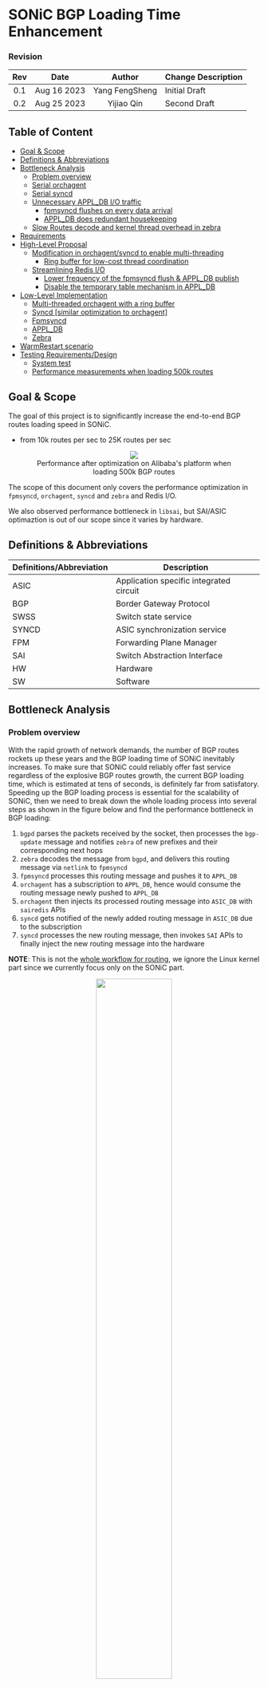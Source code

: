 <!-- omit in toc -->
# SONiC BGP Loading Time Enhancement

<!-- omit in toc -->
### Revision
| Rev |     Date    |       Author       | Change Description                |
|:---:|:-----------:|:------------------:|-----------------------------------|
| 0.1 | Aug 16 2023 |   Yang FengSheng   | Initial Draft                     |
| 0.2 | Aug 25 2023 |   Yijiao Qin       | Second Draft                      |

<!-- omit in toc -->
## Table of Content
- [Goal \& Scope](#goal--scope)
- [Definitions \& Abbreviations](#definitions--abbreviations)
- [Bottleneck Analysis](#bottleneck-analysis)
  - [Problem overview](#problem-overview)
  - [Serial orchagent](#serial-orchagent)
  - [Serial syncd](#serial-syncd)
  - [Unnecessary APPL\_DB I/O traffic](#unnecessary-appl_db-io-traffic)
    - [fpmsyncd flushes on every data arrival](#fpmsyncd-flushes-on-every-data-arrival)
    - [APPL\_DB does redundant housekeeping](#appl_db-does-redundant-housekeeping)
  - [Slow Routes decode and kernel thread overhead in zebra](#slow-routes-decode-and-kernel-thread-overhead-in-zebra)
- [Requirements](#requirements)
- [High-Level Proposal](#high-level-proposal)
  - [Modification in orchagent/syncd to enable multi-threading](#modification-in-orchagentsyncd-to-enable-multi-threading)
    - [Ring buffer for low-cost thread coordination](#ring-buffer-for-low-cost-thread-coordination)
  - [Streamlining Redis I/O](#streamlining-redis-io)
    - [Lower frequency of the fpmsyncd flush \& APPL\_DB publish](#lower-frequency-of-the-fpmsyncd-flush--appl_db-publish)
    - [Disable the temporary table mechanism in APPL\_DB](#disable-the-temporary-table-mechanism-in-appl_db)
- [Low-Level Implementation](#low-level-implementation)
  - [Multi-threaded orchagent with a ring buffer](#multi-threaded-orchagent-with-a-ring-buffer)
  - [Syncd \[similar optimization to orchagent\]](#syncd-similar-optimization-to-orchagent)
  - [Fpmsyncd](#fpmsyncd)
  - [APPL\_DB](#appl_db)
  - [Zebra](#zebra)
- [WarmRestart scenario](#warmrestart-scenario)
- [Testing Requirements/Design](#testing-requirementsdesign)
  - [System test](#system-test)
  - [Performance measurements when loading 500k routes](#performance-measurements-when-loading-500k-routes)

## Goal & Scope
The goal of this project is to significantly increase the end-to-end BGP routes loading speed in SONiC.
  - from 10k routes per sec to 25K routes per sec
  
<figure align=center>
    <img src="img/performance.png" >
    <figcaption>Performance after optimization on Alibaba's platform when loading 500k BGP routes<figcaption>
</figure>  


The scope of this document only covers the performance optimization in `fpmsyncd`, `orchagent`, `syncd` and `zebra` and Redis I/O.

We also observed performance bottleneck in `libsai`, but SAI/ASIC optimaztion is out of our scope since it varies by hardware.

## Definitions & Abbreviations

| Definitions/Abbreviation | Description                             |
| ------------------------ | --------------------------------------- |
| ASIC                     | Application specific integrated circuit |
| BGP                      | Border Gateway Protocol                 |
| SWSS                     | Switch state service                    |
| SYNCD                    | ASIC synchronization service            |
| FPM                      | Forwarding Plane Manager                |
| SAI                      | Switch Abstraction Interface            |
| HW                       | Hardware                                |
| SW                       | Software                                |


## Bottleneck Analysis

### Problem overview
With the rapid growth of network demands, the number of BGP routes rockets up these years and the BGP loading time of SONiC inevitably increases. To make sure that SONiC could reliably offer fast service regardless of the explosive BGP routes growth, the current BGP loading time, which is estimated at tens of seconds, is definitely far from satisfatory. Speeding up the BGP loading process is essential for the scalability of SONiC, then we need to break down the whole loading process into several steps as shown in the figure below and find the performance bottleneck in BGP loading:


1. `bgpd` parses the packets received by the socket, then processes the `bgp-update` message and notifies `zebra` of new prefixes and their corresponding next hops
2. `zebra` decodes the message from `bgpd`, and delivers this routing message via `netlink` to `fpmsyncd` 
3. `fpmsyncd` processes this routing message and pushes it to `APPL_DB`
4. `orchagent` has a subscription to `APPL_DB`, hence would consume the routing message newly pushed to `APPL_DB` 
5. `orchagent` then injects its processed routing message into `ASIC_DB` with `sairedis` APIs 
6. `syncd` gets notified of the newly added routing message in `ASIC_DB` due to the subscription
7. `syncd` processes the new routing message, then invokes `SAI` APIs to finally inject the new routing message into the hardware

**NOTE**: This is not the [whole workflow for routing](https://github.com/SONiC-net/SONiC/wiki/Architecture#routing-state-interactions), we ignore the Linux kernel part since we currently focus only on the SONiC part.

<figure align="center">
    <img src="img/sonic-workflow.png" width="60%" height=auto>
    <figcaption>Figure 1. SONiC BGP loading workflow</figcaption>
</figure>


We have measured the end-to-end BGP loading performance on Alibaba platform. 
<!-- <style>
table{
  margin:auto;
}
</style> -->
| Module                   |  Speed(kilo-routes per second) |
| ------------------------ | -------------------------------|
| Zebra                    |  <center>17k/s                 |
| Fpmsyncd                 |  <center>17k/s                 |
| Orchagent                |  <center>10.5k/s               |
| Syncd                    |  <center>10.5k/s               |
| Total                    |  <center>10.5k/s               |

The current bottleneck is 10.5k/s in `orchagent` and `syncd`  as shown in the table. 

### Serial orchagent

Figure 2 explains how `orchagent` transfers routing data from `APPL_DB` to `ASIC_DB`.

`RouteOrch`, as a component of `orchagent`, has its `ConsumerStateTable` subscribed to `ROUTE_TABLE_CHANNEL` event. With this subscription, whenever `fpmsyncd` injects new routing data into `APPL_DB`, `orchagent` gets notified. Once notified, `orchagent` do 3 tasks in serial.

1. use `pops` to fetch new routes from `APPL_DB`:
     - pop prefix from ROUTE_TABLE_SET 
     - traverse these prefixes and retrieve the temporary key data of _ROUTE_TABLE corresponding to the prefix
     - set key in ROUTE_TABLE 
     - delete temporary key in _ROUTE_TABLE
2. call `addToSync` to record the new routes to a local file `swss.rec`
3. call `doTask` to parse new routes one by one and store the processed data in the EntityBulker, and flush the data in EntityBulker to ASIC_DB as a whole


The main performance bottleneck here lies in the linearity of the 3 tasks.

<br>

<figure align=center>
    <img src="img/orchagent-workflow.png" width="60%" height=auto>
    <figcaption>Figure 2. Orchagent workflow<figcaption>
</figure>  


### Serial syncd

`syncd` shares the similar problem (job linearity) with `orchagent`, the only difference is that `syncd` moves information from `ASIC_DB` to the hardware. 

<br>

<figure align=center>
    <img src="img/syncd-workflow.jpg" width="60%" height=auto>
    <figcaption>Figure 3. Syncd workflow<figcaption>
</figure>  

### Unnecessary APPL_DB I/O traffic

There is much Redis I/O traffic during the BGP loading process, from which we find two sources of unnecessary traffic.

#### fpmsyncd flushes on every data arrival
In the original design, `fpmsyncd` maintains a variable `pipeline`. Each time `fpmsyncd` receives routes from zebra, it put the processed routes in the `pipeline`, and flushes the pipeline to `APPL_DB` to make sure no data get stuck in the pipeline, and then publishs the updates, which triggers the subscribers to do Redis read operations. `fpmsyncd` also flushes the pipeline when it gets full.

That means, the flush frequency is decided by the data arrival frequency and the `pipeline` size, which is unnecessarily high and hurts performance.

#### APPL_DB does redundant housekeeping
When `orchagent` consumes `APPL_DB` with `pops()`, as Figure 2 shows, `pops` function not only reads from `route_table_set` to retrieve route prefixes, but also utilizes these prefixes to delete the entries in the temporary table `_ROUTE_TABLE` and write into the stable table `ROUTE_TABLE`, while at the same time transferring messages to `addToSync` procedure. The transformation from temporary tables to the stable tables causes much traffic but is actually not worth the time. 

### Slow Routes decode and kernel thread overhead in zebra

`zebra` receives routes from `bgpd`. To understand the routing data sent by `bgpd`, it has to decode the received data with `zapi_route_decode` function, which consumes most computing resources, as the flame graph indicates. This function causes the slow start for `zebra`, since decode only happens at the very beginning of receiving new routes from `bgpd`.


Although `zebra` employs two separate threads to send routes to both `Linux kernel` and `fpmsyncd`, both threads would return states that indicate whether the routing data are transfered successfully, then the main thread of `zebra` needs to talk with both threads. Hence when `zebra` is busy handling the installing states to kernel, the performance of that thread sending routes to `fpmsyncd` would be affected.

<br>

<figure align=center>
    <img src="img/zebra.jpg" width="60%" height=auto>
    <figcaption>Figure 4. Zebra flame graph<figcaption>
</figure>  

## Requirements

- All modifications should maintain the time sequence of route loading
- All modules should support the warm restart operations after modified
- With the optimization of this HLD implemented, the end-to-end BGP loading performance should be improved at least by 95%


## High-Level Proposal

### Modification in orchagent/syncd to enable multi-threading
Figure 5 below illustrates the high level architecture modification for `orchagent` and `syncd`, it compares the original architecture and the new pipeline architecture proposed by this HLD. The pipeline design changes the workflow of both `orchagent` and `syncd`, thus enabling them to employ multiple threads to do sub-tasks concurrently.

Take `orchagent` for example, a single task of `orchagent` contains three sub-tasks `pops`, `addToSync` and `doTask`, and originally `orchagent` performs the three sub-tasks in serial. A new `pops` sub-task can only begin after the previous `doTask` is finished, however that is not necessary, so the new design utilizes a separate thread to run `pops`, which decouples the `pops` sub-task from `addToSync` and `doTask`. As the figure shows, in the new pipeline architecture, a new `pops` sub-task begins immediately when it's ready, not having to wait for the previous `addToSync` and `doTask` to finish.

<figure align=center>
    <img src="img/pipeline-timeline.png">
    <figcaption>Figure 5. Pipeline architecture compared with the original serial architecture<figcaption>
</figure>  

#### Ring buffer for low-cost thread coordination

`CODE of DATA STRUCTURE TO BE INSERTED`

The producer thread and the consumer thread share the ring buffer.
This ring buffer data structure not only temporarily stores data, but also serves the role of `mutex` while beats it in performance since the ring buffer is spared from the overhead from context switching.
### Streamlining Redis I/O

The optimization for `orchagent` and `syncd` can theoretically double the BGP loading performance, which makes Redis I/O performance now the bottleneck.

#### Lower frequency of the fpmsyncd flush & APPL_DB publish

Instead of flushing the `pipeline` on every data arrival and propose to use a flush timer to determine the flush frequency as illustrated below.

<figure align=center>
    <img src="img/pipeline-mode.png" height=auto>
    <figcaption>Figure 6. Proposed new BGP loading workflow<figcaption>
</figure>  

#### Disable the temporary table mechanism in APPL_DB

We propose to disable the temporary/stable table behavior and keep just a single table, so that we don't need to delete the temporary and then write into a stable one, which spares much `HDEL` and `HSET` traffic.

## Low-Level Implementation

### Multi-threaded orchagent with a ring buffer

Orchagent now runs two threads in parallel instead of a single thread.

- `table->pops(entries)` executes in the master thread to maintain the time sequence
- `Consumer->drain()` runs in a slave thread
- `Consumer->addToSync(entries)` is run by slave, as master is assumed to be busier
- `RingBuffer` is used for communication between the master thread and the slave
  - the master thread pops  `entries` to the ring buffer
  - the slave thread fetches `entries` from the ring buffer
  
Since SAI doesn't work well on small piece of data, the slave thread should check data size in ring buffer before it calls `Consumer->addToSync(entries)` to fetch data from the ring buffer, hence ensuring that it gets large enough data.

Routes will still be cached in `Consumer->m_toSync` rather than ring buffer if routeorch fails to push route to ASIC_DB. 

We use a new C++ class `Consumer_pipeline`, which is derived from the original `Consumer` class in `RouteOrch`, which enables the usage of a slave thread.

```c++
class Consumer_pipeline : public Consumer {
  public:
    /**
     * Table->pops() should be in execute(). 
     * Called by master thread to maintain time sequence.
     */
    void execute() override;  
    /**
     * Main function for the new thread.
     */
    void drain() override;    
    /**
     * Need modified to support warm restart
     */
    void dumpPendingTasks(std::vector<std::string> &ts) override;
    size_t refillToSync(swss::Table* table) override;
    /**
     * Dump task to ringbuffer and load task from ring buffer
     */
    void dumptask(std::deque<swss::KeyOpFieldsValuesTuple> &entries);
    void loadtask(std::deque<swss::KeyOpFieldsValuesTuple> &entries);
  private:
    /**
     * Use ring buffer to deliver/buffer data
     */
    RingBuffer<swss::KeyOpFieldsValuesTuple> task_RingBuffer;
    /**
     * New thread for drain
     */
    std::thread m_thread_drain;
}
```

### Syncd [similar optimization to orchagent]
Similar case for syncd with orchagent. In our proposal, syncd runs `processBulkEntry` in a slave thread, since this function consumes most of the computing resources and blocks others.

### Fpmsyncd

As mentioned, <b>a timer thread</b> is added to control the flush behavior of `fpmsyncd` to `APPL_DB`, mutex is required since both the timer thread and the master thread access `fpmsyncd`'s  `pipeline`.

We define a variable `FLUSH_INTERVAL` to represent the flush frequency, although we expect a lower frequency, it should make sure that data in the pipeline don't wait for too long to enter `APPL_DB`.

Since `fpmsyncd` also flushes the pipeline when it's full, `REDIS_PIPELINE_SIZE` also needs tuning. `10000` to `15000` is tested to be a good range in our use cases. 

### APPL_DB
<!-- omit in toc -->
#### sonic-swss-common/common/producerstatetable.cpp
The string variable `luaSet` contains the Lua script for Redis `SET` operation:
```c++
string luaSet =
  "local added = redis.call('SADD', KEYS[2], ARGV[2])\n"
  "for i = 0, #KEYS - 3 do\n"
  "    redis.call('HSET', KEYS[3 + i], ARGV[3 + i * 2], ARGV[4 + i * 2])\n"
  "end\n"
  " if added > 0 then \n"
  "    redis.call('PUBLISH', KEYS[1], ARGV[1])\n"
  "end\n";
```
In our design, the script changes to:
```lua
local added = redis.call('SADD', KEYS[2], ARGV[2])
for i = 0, #KEYS - 3 do
    redis.call('HSET', KEYS[3 + i], ARGV[3 + i * 2], ARGV[4 + i * 2])
end
```
Same modification should be add to `luaDel` for Redis `DEL` operation.

**NOTE:** The original lua script works fine for other modules, we only modify in the fpmsyncd case. 

By this modification, Redis operation `SET/DEL` is decoupled from `PUBLISH`.  

In this proposal, `PUBLISH` is binded with `fpmsyncd`'s flush behavior in `RedisPipeline->flush()` function, so that each time `fpmsyncd` flushes data to `APPL_DB`, the subscribers get notified.


<!-- omit in toc -->
#### sonic-swss-common/common/consumer_state_table_pops.lua
We removed the `DEL` and `HSET` operations in the original script, which optimizes `Table->pops()`:
```lua
redis.replicate_commands()
local ret = {}
local tablename = KEYS[2]
local stateprefix = ARGV[2]
local keys = redis.call('SPOP', KEYS[1], ARGV[1])
local n = table.getn(keys)
for i = 1, n do
   local key = keys[i]
   local fieldvalues = redis.call('HGETALL', stateprefix..tablename..key)
   table.insert(ret, {key, fieldvalues})
end
return ret
```
This change doubles the performance of `Table->pops()` and hence leads to routing from `fpmsyncd` to `orchagent` via APPL_DB 10% faster than before.

**NOTE:** This script change limits to `routeorch` module.

### Zebra
TBD

## WarmRestart scenario
This proposal also consider the compatibility with SONiC `WarmRestart` feature. For example, when a user updates the config, a warm restart may be needed for the config update to be reflected. Then SONiC's main thread would call `dumpPendingTasks()` function to save the current system states and restore the states after the warm restart. Since this HLD introduces a new thread and a new structure `ring buffer` which stores some data, then we have to ensure that the data in `ring buffer` all gets processed before warm restart. Also, during warm start, the main thread would modify the variable `m_toSync`, which the new thread also have access to, so we should block the new thread during warm restart to avoid conflict.

Take orchagent for example, we need to make sure ring buffer is empty and the new thread is in idle before we call ```dumpPendingTasks()```. 

## Testing Requirements/Design
### System test
- All modules should maintain the time sequence of route loading.
- All modules should support WarmRestart.
- No routes should remain in redis pipeline longer than configured interval.
- No data should remain in ring buffer when system finishes routing loading.
- System should be able to install/remove/set routes (faster than before).

### Performance measurements when loading 500k routes

- traffic speed via  `zebra` from `bgpd` to `fpmsyncd`
- traffic speed via `fpmsyncd` from `zebra` to `APPL_DB`
- traffic speed via `orchagent` from `APPL_DB` to `ASIC_DB`
- traffic speed via `syncd` from `ASIC_DB` to the hardware

